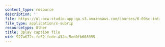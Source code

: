 ```yaml
---
content_type: resource
description: ''
file: https://ol-ocw-studio-app-qa.s3.amazonaws.com/courses/6-00sc-introduction-to-computer-science-and-programming-spring-2011/927a672cfc52fede432a5ed0fb608055_GmkRmETGghw.srt
file_type: application/x-subrip
resourcetype: Other
title: 3play caption file
uid: 927a672c-fc52-fede-432a-5ed0fb608055
---
```

